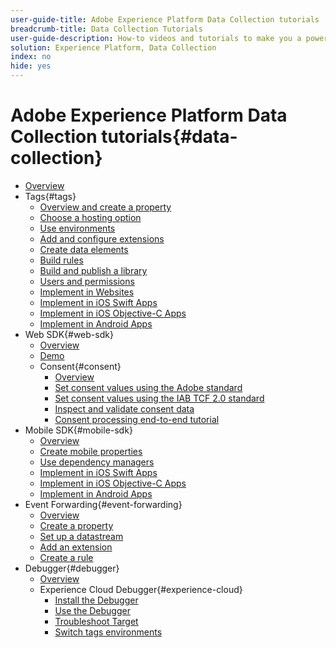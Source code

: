 ```yaml
---
user-guide-title: Adobe Experience Platform Data Collection tutorials
breadcrumb-title: Data Collection Tutorials
user-guide-description: How-to videos and tutorials to make you a power-user of Data Collection in Experience Platform.
solution: Experience Platform, Data Collection
index: no
hide: yes
---
```


# Adobe Experience Platform Data Collection tutorials{#data-collection}

+ [Overview](overview.md)
+ Tags{#tags}
  + [Overview and create a property](tags/create-a-property.md)
  + [Choose a hosting option](tags/choose-a-hosting-option.md)
  + [Use environments](tags/use-environments.md)
  + [Add and configure extensions](tags/add-and-configure-extensions.md)
  + [Create data elements](tags/create-data-elements.md)
  + [Build rules](tags/build-rules.md)
  + [Build and publish a library](tags/build-and-publish-a-library.md)
  + [Users and permissions](tags/users-and-permissions.md)
  + [Implement in Websites](https://experienceleague.adobe.com/docs/platform-learn/implement-in-websites/overview.html)
  + [Implement in iOS Swift Apps](https://experienceleague.adobe.com/docs/platform-learn/implement-in-mobile-ios-swift-apps/overview.html)
  + [Implement in iOS Objective-C Apps](https://experienceleague.adobe.com/docs/platform-learn/implement-in-mobile-ios-objective-c-apps/overview.html)
  + [Implement in Android Apps](https://experienceleague.adobe.com/docs/platform-learn/implement-in-mobile-android-apps/overview.html)
+ Web SDK{#web-sdk}
  + [Overview](web-sdk/overview.md)
  + [Demo](web-sdk/demo.md)
  + Consent{#consent}
    + [Overview](web-sdk/consent/overview.md)
    + [Set consent values using the Adobe standard](web-sdk/consent/set-consent-adobe.md)
    + [Set consent values using the IAB TCF 2.0 standard](web-sdk/consent/set-consent-iab.md)
    + [Inspect and validate consent data](web-sdk/consent/inspect.md)
    + [Consent processing end-to-end tutorial](web-sdk/consent/tutorial.md)
+ Mobile SDK{#mobile-sdk}
  + [Overview](mobile-sdk/overview.md)
  + [Create mobile properties](mobile-sdk/create-mobile-properties.md)
  + [Use dependency managers](mobile-sdk/use-dependency-managers.md)
  + [Implement in iOS Swift Apps](https://experienceleague.adobe.com/docs/platform-learn/implement-in-mobile-ios-swift-apps/overview.html)
  + [Implement in iOS Objective-C Apps](https://experienceleague.adobe.com/docs/platform-learn/implement-in-mobile-ios-objective-c-apps/overview.html)
  + [Implement in Android Apps](https://experienceleague.adobe.com/docs/platform-learn/implement-in-mobile-android-apps/overview.html)
+ Event Forwarding{#event-forwarding}
  + [Overview](event-forwarding/overview.md)
  + [Create a property](event-forwarding/create-a-property.md)
  + [Set up a datastream](event-forwarding/set-up-a-datastream.md)
  + [Add an extension](event-forwarding/add-an-extension.md)
  + [Create a rule](event-forwarding/create-a-rule.md)
+ Debugger{#debugger}
  + [Overview](debugger/overview.md)
  + Experience Cloud Debugger{#experience-cloud}
    + [Install the Debugger](debugger/experience-cloud/add-the-extension.md)
    + [Use the Debugger](debugger/experience-cloud/use-the-experience-cloud-debugger.md)
    + [Troubleshoot Target](https://experienceleague.adobe.com/docs/target-learn/tutorials/troubleshooting/troubleshoot-with-the-experience-cloud-debugger.html)
    + [Switch tags environments](https://experienceleague.adobe.com/docs/launch-learn/implement-in-websites-with-launch/configure-tags/launch-switch-environments.html)